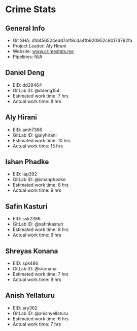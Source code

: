# Crime Stats

## General Info
* Git SHA: dfd456524edd7a1f8cda4fb920952c80174792fa
* Project Leader: Aly Hirani
* Website: www.crimestats.me
* Pipelines: N/A

## Daniel Deng
* EID: dd29464
* GitLab ID: @ddeng154
* Estimated work time: 7 hrs
* Actual work time: 8 hrs

## Aly Hirani
* EID: amh7366
* GitLab ID: @alyhirani
* Estimated work time: 10 hrs
* Actual work time: 15 hrs

## Ishan Phadke
* EID: iap392
* GitLab ID: @ishanphadke
* Estimated work time: 8 hrs
* Actual work time: 9 hrs

## Safin Kasturi
* EID: ssk2386
* GitLab ID: @safinkasturi
* Estimated work time: 8 hrs
* Actual work time: 9 hrs

## Shreyas Konana
* EID: spk486
* GitLab ID: @skonana
* Estimated work time: 7 hrs
* Actual work time: 9 hrs

## Anish Yellaturu
* EID: ary362
* GitLab ID: @anishyellaturu
* Estimated work time: 6 hrs
* Actual work time: 7 hrs
